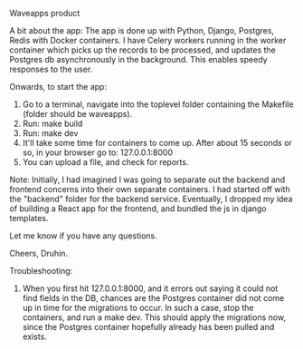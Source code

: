 Waveapps product  

A bit about the app: The app is done up with Python, Django, Postgres, Redis with Docker containers.
I have Celery workers running in the worker container which picks up the records to be processed, and updates the Postgres db asynchronously in the background. This enables speedy responses to the user.


Onwards, to start the app:  
1. Go to a terminal, navigate into the toplevel folder containing the Makefile (folder should be waveapps).  
2. Run: make build  
3. Run: make dev  
4. It'll take some time for containers to come up. After about 15 seconds or so, in your browser go to: 127.0.0.1:8000  
5. You can upload a file, and check for reports.  

Note: Initially, I had imagined I was going to separate out the backend and frontend concerns into their own
separate containers. I had started off with the "backend" folder for the backend service. Eventually, I dropped my idea of building a React app for the frontend, and bundled the js in django templates.

Let me know if you have any questions.

Cheers,
Druhin.  


Troubleshooting:
1. When you first hit 127.0.0.1:8000, and it errors out saying it could not find fields in the DB, chances are
the Postgres container did not come up in time for the migrations to occur. In such a case, stop the
containers, and run a make dev. This should apply the migrations now, since the Postgres container hopefully already has been pulled and exists.
